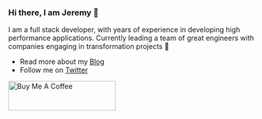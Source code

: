 ### Hi there, I am Jeremy 👋

<!-- <img align="right" src="https://github-readme-stats.vercel.app/api?username=jeremyrajan&show_icons=true&icon_color=0366d6&bg_color=ffffff&hide_title=true&hide=contribs&include_all_commits=true" alt="DIYgod's github stats"/> -->

I am a full stack developer, with years of experience in developing high performance applications. Currently leading a team of great engineers with companies engaging in transformation projects 🚀

- Read more about my [Blog](https://jeremyrajan.com/blog)
- Follow me on [Twitter](https://twitter.com/jeremyrajan)

<a href="https://www.buymeacoffee.com/jeremyrajan" target="_blank"><img src="https://cdn.buymeacoffee.com/buttons/v2/default-green.png" alt="Buy Me A Coffee" style="height: 60px !important;width: 217px !important;" ></a>
